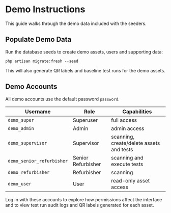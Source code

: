 # Demo Instructions

This guide walks through the demo data included with the seeders.

## Populate Demo Data

Run the database seeds to create demo assets, users and supporting data:

```
php artisan migrate:fresh --seed
```

This will also generate QR labels and baseline test runs for the demo assets.

## Demo Accounts

All demo accounts use the default password `password`.

| Username | Role | Capabilities |
|----------|------|--------------|
| `demo_super` | Superuser | full access |
| `demo_admin` | Admin | admin access |
| `demo_supervisor` | Supervisor | scanning, create/delete assets and tests |
| `demo_senior_refurbisher` | Senior Refurbisher | scanning and execute tests |
| `demo_refurbisher` | Refurbisher | scanning |
| `demo_user` | User | read-only asset access |

Log in with these accounts to explore how permissions affect the interface and to view test run audit logs and QR labels generated for each asset.
